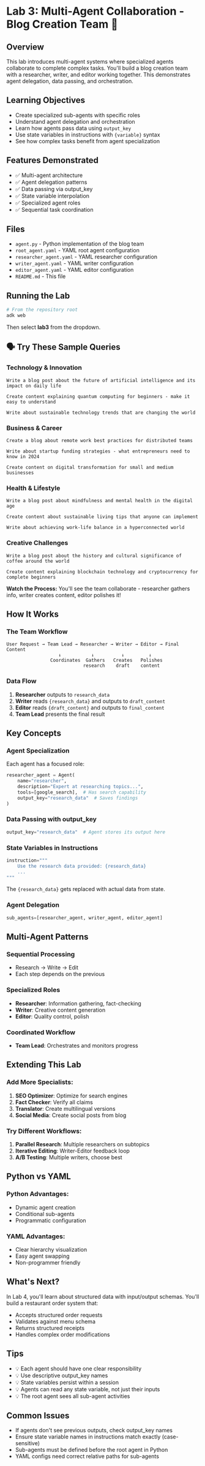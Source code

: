 # Lab 3: Multi-Agent Collaboration - Blog Creation Team 👥

## Overview
This lab introduces multi-agent systems where specialized agents collaborate to complete complex tasks. You'll build a blog creation team with a researcher, writer, and editor working together. This demonstrates agent delegation, data passing, and orchestration.

## Learning Objectives
- Create specialized sub-agents with specific roles
- Understand agent delegation and orchestration
- Learn how agents pass data using `output_key`
- Use state variables in instructions with `{variable}` syntax
- See how complex tasks benefit from agent specialization

## Features Demonstrated
- ✅ Multi-agent architecture
- ✅ Agent delegation patterns
- ✅ Data passing via output_key
- ✅ State variable interpolation
- ✅ Specialized agent roles
- ✅ Sequential task coordination

## Files
- `agent.py` - Python implementation of the blog team
- `root_agent.yaml` - YAML root agent configuration
- `researcher_agent.yaml` - YAML researcher configuration
- `writer_agent.yaml` - YAML writer configuration
- `editor_agent.yaml` - YAML editor configuration
- `README.md` - This file

## Running the Lab

```bash
# From the repository root
adk web
```
Then select **lab3** from the dropdown.

## 🗣️ Try These Sample Queries

### **Technology & Innovation**
```
Write a blog post about the future of artificial intelligence and its impact on daily life
```

```
Create content explaining quantum computing for beginners - make it easy to understand
```

```
Write about sustainable technology trends that are changing the world
```

### **Business & Career**
```
Create a blog about remote work best practices for distributed teams
```

```
Write about startup funding strategies - what entrepreneurs need to know in 2024
```

```
Create content on digital transformation for small and medium businesses
```

### **Health & Lifestyle**
```
Write a blog post about mindfulness and mental health in the digital age
```

```
Create content about sustainable living tips that anyone can implement
```

```
Write about achieving work-life balance in a hyperconnected world
```

### **Creative Challenges**
```
Write a blog post about the history and cultural significance of coffee around the world
```

```
Create content explaining blockchain technology and cryptocurrency for complete beginners
```

**Watch the Process:** You'll see the team collaborate - researcher gathers info, writer creates content, editor polishes it!

## How It Works

### The Team Workflow

```
User Request → Team Lead → Researcher → Writer → Editor → Final Content
                   ↓           ↓          ↓         ↓
                Coordinates  Gathers   Creates   Polishes
                            research    draft    content
```

### Data Flow

1. **Researcher** outputs to `research_data`
2. **Writer** reads `{research_data}` and outputs to `draft_content`
3. **Editor** reads `{draft_content}` and outputs to `final_content`
4. **Team Lead** presents the final result

## Key Concepts

### Agent Specialization
Each agent has a focused role:
```python
researcher_agent = Agent(
    name="researcher",
    description="Expert at researching topics...",
    tools=[google_search],  # Has search capability
    output_key="research_data"  # Saves findings
)
```

### Data Passing with output_key
```python
output_key="research_data"  # Agent stores its output here
```

### State Variables in Instructions
```python
instruction="""
    Use the research data provided: {research_data}
    ...
"""
```
The `{research_data}` gets replaced with actual data from state.

### Agent Delegation
```python
sub_agents=[researcher_agent, writer_agent, editor_agent]
```

## Multi-Agent Patterns

### Sequential Processing
- Research → Write → Edit
- Each step depends on the previous

### Specialized Roles
- **Researcher**: Information gathering, fact-checking
- **Writer**: Creative content generation
- **Editor**: Quality control, polish

### Coordinated Workflow
- **Team Lead**: Orchestrates and monitors progress

## Extending This Lab

### Add More Specialists:
1. **SEO Optimizer**: Optimize for search engines
2. **Fact Checker**: Verify all claims
3. **Translator**: Create multilingual versions
4. **Social Media**: Create social posts from blog

### Try Different Workflows:
1. **Parallel Research**: Multiple researchers on subtopics
2. **Iterative Editing**: Writer-Editor feedback loop
3. **A/B Testing**: Multiple writers, choose best

## Python vs YAML

### Python Advantages:
- Dynamic agent creation
- Conditional sub-agents
- Programmatic configuration

### YAML Advantages:
- Clear hierarchy visualization
- Easy agent swapping
- Non-programmer friendly

## What's Next?

In Lab 4, you'll learn about structured data with input/output schemas. You'll build a restaurant order system that:
- Accepts structured order requests
- Validates against menu schema
- Returns structured receipts
- Handles complex order modifications

## Tips
- 💡 Each agent should have one clear responsibility
- 💡 Use descriptive output_key names
- 💡 State variables persist within a session
- 💡 Agents can read any state variable, not just their inputs
- 💡 The root agent sees all sub-agent activities

## Common Issues
- If agents don't see previous outputs, check output_key names
- Ensure state variable names in instructions match exactly (case-sensitive)
- Sub-agents must be defined before the root agent in Python
- YAML configs need correct relative paths for sub-agents